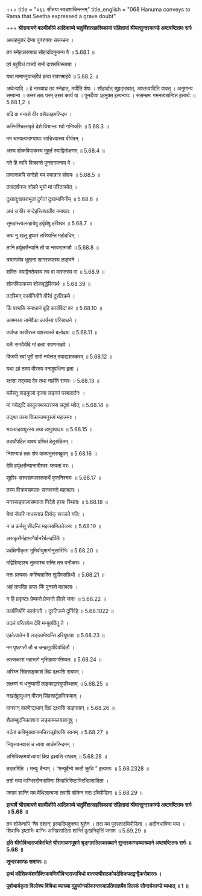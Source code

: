 +++
title = "०६८ सीतया स्वदशाचिन्तनम्"
title_english = "068 Hanuma conveys to Rama that Seetha expressed a grave doubt"

+++
**श्रीरामायणे वाल्मीकीये आदिकाव्ये चतुर्विंशत्सहस्रिकायां संहितायां श्रीमत्सुन्दरकाण्डे अष्टषष्टितमः सर्गः**

अथाहमुत्तरं देव्या पुनरुक्तः ससम्भ्रमः ।

तव स्नेहान्नरव्याघ्र सौहार्दादनुमान्य वै ॥ 5.68.1 ॥

एवं बहुविधं वाच्यो रामो दाशरथिस्त्वया ।

यथा मामाप्नुयाच्छीघ्रं हत्वा रावणमाहवे ॥ 5.68.2 ॥

अथेत्यादि । हे नरव्याघ्र तव स्नेहात्, मयीति शेषः । सौहार्दात् सुहृद्भावात्, आप्तत्वादिति यावत् । अनुमान्य सम्यान्य । उत्तरं ततः परम् उत्तरं कार्यं वा । पुनर्देव्या ऽहमुक्त इत्यन्वयः । ससम्भ्रमः गमनत्वरान्वित इत्यर्थः ॥ 5.68.1,2 ॥

यदि वा मन्यसे वीर वसैकाहमरिन्दम ।

कस्मिंश्चित्संवृते देशे विश्रान्तः श्वो गमिष्यसि ॥ 5.68.3 ॥

मम चाप्यल्पभाग्यायाः सान्निध्यात्तव वीर्यवन् ।

अस्य शोकविपाकस्य मुहूर्तं स्याद्विमोक्षणम् ॥ 5.68.4 ॥

गते हि त्वयि विक्रान्ते पुनरागमनाय वै ।

प्राणानामपि सन्देहो मम स्यान्नात्र संशयः ॥ 5.68.5 ॥

तवादर्शनजः शोको भूयो मां परितापयेत् ।

दुःखाद्दुःखपराभूतां दुर्गतां दुःखभागिनीम् ॥ 5.68.6 ॥

अयं च वीर सन्देहस्तिष्ठतीव ममाग्रतः ।

सुमहांस्त्वत्सहायेषु हर्यृक्षेषु हरीश्वर ॥ 5.68.7 ॥

कथं नु खलु दुष्पारं तरिष्यन्ति महोदधिम् ।

तानि हर्यृक्षसैन्यानि तौ वा नरवरात्मजौ ॥ 5.68.8 ॥

त्रयाणामेव भूतानां सागरस्यास्य लङ्घने ।

शक्तिः स्याद्वैनतेयस्य तव वा मारुतस्य वा ॥ 5.68.9 ॥

शोकविपाकस्य शोकवृद्धेरित्यर्थः ॥ 5.68.39 ॥

तदस्मिन् कार्यनिर्योगे वीरैवं दुरतिक्रमे ।

किं पश्यसि समाधानं ब्रूहि कार्यविदां वर ॥ 5.68.10 ॥

काममस्य त्वमेवैकः कार्यस्य परिसाधने ।

पर्याप्तः परवीरघ्न यशस्यस्ते बलोदयः ॥ 5.68.11 ॥

बलैः समग्रैर्यदि मां हत्वा रावणमाहवे ।

विजयी स्वां पुरीं रामो नयेत्तत् स्याद्यशस्करम् ॥ 5.68.12 ॥

यथा ऽहं तस्य वीरस्य वनादुपधिना हृता ।

रक्षसा तद्भया देव तथा नार्हति राघवः ॥ 5.68.13 ॥

बलैस्तु सङ्कुलां कृत्वा लङ्कां परबलार्दनः ।

मां नयेद्यदि काकुत्स्थस्तत्तस्य सदृशं भवेत् ॥ 5.68.14 ॥

तद्यथा तस्य विक्रान्तमनुरूपं महात्मनः ।

भवत्याहवशूरस्य तथा त्वमुपपादय ॥ 5.68.15 ॥

तदर्थोपहितं वाक्यं प्रश्रितं हेतुसंहितम् ।

निशम्याहं ततः शेषं वाक्यमुत्तरमब्रुवम् ॥ 5.68.16 ॥

देवि हर्यृक्षसैन्यानामीश्वरः प्लवतां वरः ।

सुग्रीवः सत्त्वसम्पन्नस्तवार्थे कृतनिश्चयः ॥ 5.68.17 ॥

तस्य विक्रमसम्पन्नाः सत्त्ववन्तो महाबलाः ।

मनस्सङ्कल्पसम्पाता निदेशे हरयः स्थिताः ॥ 5.68.18 ॥

येषां नोपरि नाधस्तान्न तिर्यक् सज्जते गतिः ।

न च कर्मसु सीदन्ति महत्स्वमिततेजसः ॥ 5.68.19 ॥

असकृत्तैर्महाभागैर्वानरैर्बलदर्पितैः ।

प्रदक्षिणीकृता भूमिर्वायुमार्गानुसारिभिः ॥ 5.68.20 ॥

मद्विशिष्टाश्च तुल्याश्च सन्ति तत्र वनौकसः ।

मत्तः प्रत्यवरः कश्चिन्नास्ति सुग्रीवसन्निधौ ॥ 5.68.21 ॥

अहं तावदिह प्राप्तः किं पुनस्ते महाबलाः ।

न हि प्रकृष्टाः प्रेष्यन्ते प्रेष्यन्ते हीतरे जनाः ॥ 5.68.22 ॥

कार्यनिर्योगे कार्यगतौ । दुरतिक्रमे दुर्निर्वहे ॥ 5.68.1022 ॥

तदलं परितापेन देवि मन्युर्व्यपैतु ते ।

एकोत्पातेन वै लङ्कामेष्यन्ति हरियूथपाः ॥ 5.68.23 ॥

मम पृष्ठगतौ तौ च चन्द्रसूर्याविवोदितौ ।

त्वत्सकाशं महाभागे नृसिंहावागमिष्यतः ॥ 5.68.24 ॥

अरिघ्नं सिंहसङ्काशं क्षिप्रं द्रक्ष्यसि राघवम् ।

लक्ष्मणं च धनुष्पाणीं लङ्काद्वारमुपस्थितम् ॥ 5.68.25 ॥

नखदंष्ट्रायुधान् वीरान् सिंहशार्दूलविक्रमान् ।

वानरान् वारणेन्द्राभान् क्षिप्रं द्रक्ष्यसि सङ्गतान् ॥ 5.68.26 ॥

शैलाम्बुदनिकाशानां लङ्कामलयसानुषु ।

नर्दतां कपिमुख्यानामचिराच्छ्रोष्यसि स्वनम् ॥ 5.68.27 ॥

निवृत्तवनवासं च त्वया सार्धमरिन्दमम् ।

अभिषिक्तमयोध्यायां क्षिप्रं द्रक्ष्यसि राघवम् ॥ 5.68.28 ॥

तदलमिति । मन्युः दैन्यम् । “मन्युर्दैन्ये क्रतौ क्रुधि ” इत्यमरः ॥ 5.68.2328 ॥

ततो मया वाग्भिरदीनभाषिणा शिवाभिरिष्टाभिरभिप्रसादिता ।

जगाम शान्तिं मम मैथिलात्मजा तवापि शोकेन तदा ऽभिपीडिता ॥ 5.68.29 ॥

**इत्यार्षे श्रीरामायणे वाल्मीकीये आदिकाव्ये चतुर्विंशत्सहस्रिकायां संहितायां श्रीमत्सुन्दरकाण्डे अष्टषष्टितमः सर्गः ॥ 5.68 ॥**

तव शोकेनापि ‘नैव दंशान्’ इत्यादिमदुक्त्या श्रुतेन । तदा मम पुरस्तादभिपीडिता । अदीनभाषिणा मया । शिवाभिः इष्टाभिः वाग्भिः अभिप्रसादिता शान्तिं दुःखनिवृत्तिं जगाम ॥ 5.69.29 ॥

**इति श्रीगोविन्दराजविरचिते श्रीरामायणभूषणे श्रृङ्गारतिलकाख्याने सुन्दरकाण्डव्याख्याने अष्टषष्टितमः सर्गः ॥ 5.68 ॥**

**सुन्दरकाण्डः समाप्तः ॥**

**इत्थं कौशिकवंशमौक्तिकमणिर्गौविन्दराजाभिधो वात्स्यश्रीशठकोपदेशिकपदद्वन्द्वैकसेवारतः ।**

**पूर्वाचार्यकृता विलोक्य विविधा व्याख्या मुहुर्जानकीकान्तस्याप्रतिमाज्ञयैव तिलकं सौन्दर्यकाण्डे व्यधात् ॥ 1 ॥**
